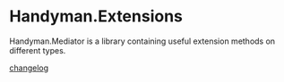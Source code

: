 # Handyman.Extensions

Handyman.Mediator is a library containing useful extension methods on different types.

[changelog](./changelog.md)
